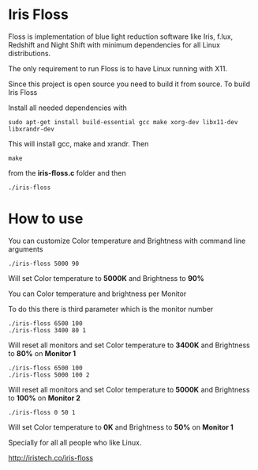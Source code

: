 # Iris Floss
Floss is implementation of blue light reduction software like Iris, f.lux, Redshift and Night Shift with minimum dependencies for all Linux distributions.

The only requirement to run Floss is to have Linux running with X11.

Since this project is open source you need to build it from source. To build Iris Floss

Install all needed dependencies with

```
sudo apt-get install build-essential gcc make xorg-dev libx11-dev libxrandr-dev
```

This will install gcc, make and xrandr. Then

```
make
```

from the **iris-floss.c** folder and then

```
./iris-floss
```

# How to use

You can customize Color temperature and Brightness with command line arguments

```
./iris-floss 5000 90
```

Will set Color temperature to **5000K** and Brightness to **90%**

You can Color temperature and brightness per Monitor

To do this there is third parameter which is the monitor number

```
./iris-floss 6500 100
./iris-floss 3400 80 1
```

Will reset all monitors and set Color temperature to **3400K** and Brightness to **80%** on **Monitor 1**

```
./iris-floss 6500 100
./iris-floss 5000 100 2
```

Will reset all monitors and set Color temperature to **5000K** and Brightness to **100%** on **Monitor 2**

```
./iris-floss 0 50 1
```

Will set Color temperature to **0K** and Brightness to **50%** on **Monitor 1**

Specially for all all people who like Linux.

http://iristech.co/iris-floss
